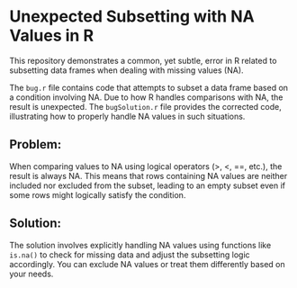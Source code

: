# Unexpected Subsetting with NA Values in R

This repository demonstrates a common, yet subtle, error in R related to subsetting data frames when dealing with missing values (NA).

The `bug.r` file contains code that attempts to subset a data frame based on a condition involving NA.  Due to how R handles comparisons with NA, the result is unexpected. The `bugSolution.r` file provides the corrected code, illustrating how to properly handle NA values in such situations.

## Problem:

When comparing values to NA using logical operators (>, <, ==, etc.), the result is always NA.  This means that rows containing NA values are neither included nor excluded from the subset, leading to an empty subset even if some rows might logically satisfy the condition.

## Solution:

The solution involves explicitly handling NA values using functions like `is.na()` to check for missing data and adjust the subsetting logic accordingly.  You can exclude NA values or treat them differently based on your needs.
